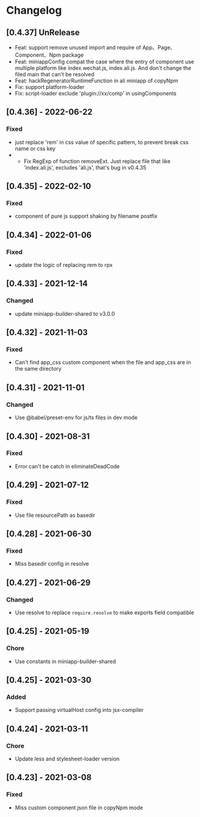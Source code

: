 # Changelog

## [0.4.37] UnRelease

- Feat: support remove unused import and require of App、Page、Component、Npm package
- Feat: miniappConfig compat the case where the entry of component use multiple platform like index.wechat.js, index.ali.js. And don't change the filed main that can't be resolved
- Feat: hackRegeneratorRuntimeFunction in ali miniapp of copyNpm
- Fix: support platform-loader
- Fix: script-loader exclude 'plugin://xx/comp' in usingComponents

## [0.4.36] - 2022-06-22

### Fixed

- just replace 'rem' in css value of specific pattern, to prevent break css name or css key
- - Fix RegExp of function removeExt. Just replace file that like 'index.ali.js', excludes 'ali.js', that's bug in v0.4.35


## [0.4.35] - 2022-02-10

### Fixed

- component of pure js support shaking by filename postfix

## [0.4.34] - 2022-01-06

### Fixed

- update the logic of replacing rem to rpx

## [0.4.33] - 2021-12-14

### Changed

- update miniapp-builder-shared to v3.0.0

## [0.4.32] - 2021-11-03

### Fixed

- Can't find app_css custom component when the file and app_css are in the same directory

## [0.4.31] - 2021-11-01

### Changed

- Use @babel/preset-env for js/ts files in dev mode

## [0.4.30] - 2021-08-31

### Fixed

- Error can't be catch in eliminateDeadCode

## [0.4.29] - 2021-07-12

### Fixed

- Use file resourcePath as basedir

## [0.4.28] - 2021-06-30

### Fixed

- Miss basedir config in resolve

## [0.4.27] - 2021-06-29

### Changed

- Use resolve to replace `require.resolve` to make exports field compatible

## [0.4.25] - 2021-05-19

### Chore

- Use constants in miniapp-builder-shared

## [0.4.25] - 2021-03-30

### Added

- Support passing virtualHost config into jsx-compiler
## [0.4.24] - 2021-03-11

### Chore

- Update less and stylesheet-loader version

## [0.4.23] - 2021-03-08

### Fixed

- Miss custom component json file in copyNpm mode

